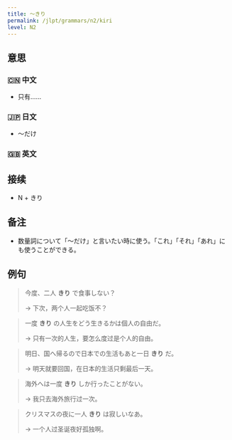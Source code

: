 ```yaml
---
title: 〜きり
permalink: /jlpt/grammars/n2/kiri
level: N2
---
```


## 意思

### 🇨🇳 中文

- 只有……

### 🇯🇵 日文

- 〜だけ

### 🇬🇧 英文


## 接续

- N + きり

## 备注

- 数量詞について「〜だけ」と言いたい時に使う。「これ」「それ」「あれ」にも使うことができる。

## 例句

> 今度、二人 **きり** で食事しない？
>
> → 下次，两个人一起吃饭不？

> 一度 **きり** の人生をどう生きるかは個人の自由だ。
>
> → 只有一次的人生，要怎么度过是个人的自由。

> 明日、国へ帰るので日本での生活もあと一日 **きり** だ。
>
> → 明天就要回国，在日本的生活只剩最后一天。

> 海外へは一度 **きり** しか行ったことがない。
>
> → 我只去海外旅行过一次。

> クリスマスの夜に一人 **きり** は寂しいなあ。
>
> → 一个人过圣诞夜好孤独啊。

